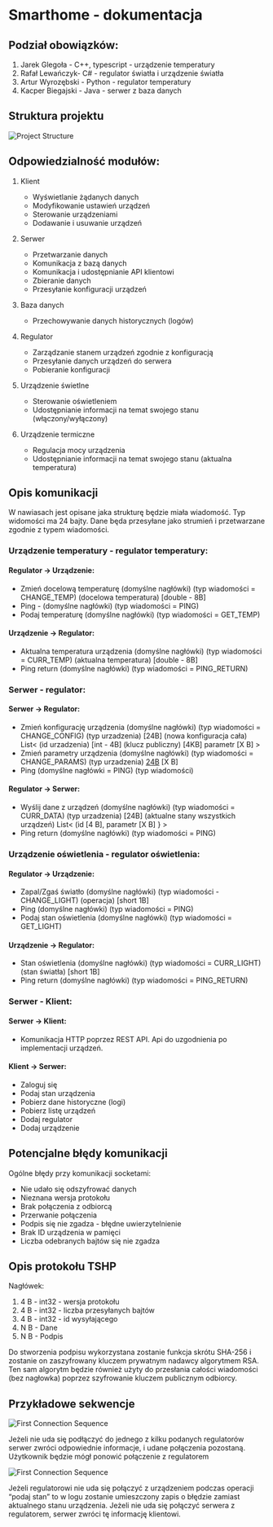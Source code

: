 # Smarthome - dokumentacja


## Podział obowiązków:

1. Jarek Glegoła - C++, typescript - urządzenie temperatury
2. Rafał Lewańczyk- C# - regulator światła i urządzenie światła
3. Artur Wyrozębski - Python - regulator temperatury
4. Kacper Biegajski - Java - serwer z baza danych

## Struktura projektu

![Project Structure](/resources/structure.png)

## Odpowiedzialność modułów:

1. Klient

   - Wyświetlanie żądanych danych
   - Modyfikowanie ustawień urządzeń
   - Sterowanie urządzeniami
   - Dodawanie i usuwanie urządzeń

2. Serwer

   - Przetwarzanie danych
   - Komunikacja z bazą danych
   - Komunikacja i udostępnianie API klientowi
   - Zbieranie danych
   - Przesyłanie konfiguracji urządzeń

3. Baza danych

   - Przechowywanie danych historycznych (logów)

4. Regulator

   - Zarządzanie stanem urządzeń zgodnie z konfiguracją
   - Przesyłanie danych urządzeń do serwera
   - Pobieranie konfiguracji

5. Urządzenie świetlne

   - Sterowanie oświetleniem
   - Udostępnianie informacji na temat swojego stanu (włączony/wyłączony)

6. Urządzenie termiczne

   - Regulacja mocy urządzenia
   - Udostępnianie informacji na temat swojego stanu (aktualna temperatura)

## Opis komunikacji

W nawiasach jest opisane jaka strukturę będzie miała wiadomość.
Typ widomości ma 24 bajty.
Dane będa przesyłane jako strumień i przetwarzane zgodnie z typem wiadomości.

### Urządzenie temperatury - regulator temperatury:

#### Regulator -> Urządzenie:

- Zmień docelową temperaturę
  (domyślne nagłówki) (typ wiadomości = CHANGE_TEMP) (docelowa temperatura) [double - 8B]
- Ping - (domyślne nagłówki) (typ wiadomości = PING)
- Podaj temperaturę
  (domyślne nagłówki) (typ wiadomości = GET_TEMP)

#### Urządzenie -> Regulator:

- Aktualna temperatura urządzenia
  (domyślne nagłówki) (typ wiadomości = CURR_TEMP) (aktualna temperatura) [double - 8B]
- Ping return
  (domyślne nagłówki) (typ wiadomości = PING_RETURN)

### Serwer - regulator:

#### Serwer -> Regulator:

- Zmień konfigurację urządzenia
  (domyślne nagłówki) (typ wiadomości = CHANGE_CONFIG) (typ urzadzenia) [24B] (nowa konfiguracja cała) List< (id urzadzenia) [int - 4B] (klucz publiczny) [4KB] parametr [X B] >
- Zmień parametry urządzenia
  (domyślne nagłówki) (typ wiadomości = CHANGE_PARAMS) (typ urzadzenia) [24B](parametr) [X B]
- Ping
  (domyślne nagłówki = PING) (typ wiadomości)

#### Regulator -> Serwer:

- Wyślij dane z urządzeń
  (domyślne nagłówki) (typ wiadomości = CURR_DATA) (typ urzadzenia) [24B] (aktualne stany wszystkich urządzeń) List< (id [4 B], parametr [X B] } >
- Ping return
  (domyślne nagłówki) (typ wiadomości = PING)

### Urządzenie oświetlenia - regulator oświetlenia:

#### Regulator -> Urządzenie:

- Zapal/Zgaś światło
  (domyślne nagłówki) (typ wiadomości - CHANGE_LIGHT) (operacja) [short 1B]
- Ping
  (domyślne nagłówki) (typ wiadomości = PING)
- Podaj stan oświetlenia
  (domyślne nagłówki) (typ wiadomości = GET_LIGHT)

#### Urządzenie -> Regulator:

- Stan oświetlenia (domyślne nagłówki) (typ wiadomości = CURR_LIGHT) (stan światła) [short 1B]
- Ping return (domyślne nagłówki) (typ wiadomości = PING_RETURN)

### Serwer - Klient:

#### Serwer -> Klient:

- Komunikacja HTTP poprzez REST API. Api do uzgodnienia po implementacji urządzeń.

#### Klient -> Serwer:

- Zaloguj się
- Podaj stan urządzenia
- Pobierz dane historyczne (logi)
- Pobierz listę urządzeń
- Dodaj regulator
- Dodaj urządzenie

## Potencjalne błędy komunikacji

Ogólne błędy przy komunikacji socketami:

- Nie udało się odszyfrować danych
- Nieznana wersja protokołu
- Brak połączenia z odbiorcą
- Przerwanie połączenia
- Podpis się nie zgadza - błędne uwierzytelnienie
- Brak ID urządzenia w pamięci
- Liczba odebranych bajtów się nie zgadza

## Opis protokołu TSHP

Nagłówek:

1. 4 B - int32 - wersja protokołu
2. 4 B - int32 - liczba przesyłanych bajtów
3. 4 B - int32 - id wysyłającego
4. N B - Dane
5. N B - Podpis

Do stworzenia podpisu wykorzystana zostanie funkcja skrótu SHA-256 i zostanie on zaszyfrowany kluczem prywatnym nadawcy algorytmem RSA. Ten sam algorytm będzie również użyty do przesłania całości wiadomości (bez nagłowka) poprzez szyfrowanie kluczem publicznym odbiorcy.

## Przykładowe sekwencje

![First Connection Sequence](/resources/first_connection_sequence.png)

Jeżeli nie uda się podłączyć do jednego z kilku podanych regulatorów serwer zwróci odpowiednie informacje, i udane połączenia pozostaną. Użytkownik będzie mógł ponowić połączenie z regulatorem

![First Connection Sequence](/resources/data_collection_sequence.png)

Jeżeli regulatorowi nie uda się połączyć z urządzeniem podczas operacji “podaj stan” to w logu zostanie umieszczony zapis o błędzie zamiast aktualnego stanu urządzenia.
Jeżeli nie uda się połączyć serwera z regulatorem, serwer zwróci tę informację klientowi.
